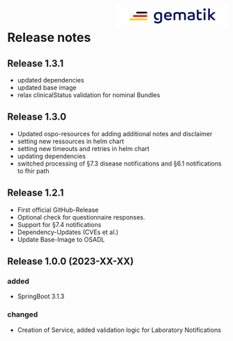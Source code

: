 <img align="right" width="250" height="47" src="media/Gematik_Logo_Flag.png"/> <br/> 
 
# Release notes

## Release 1.3.1
- updated dependencies
- updated base image
- relax clinicalStatus validation for nominal Bundles

## Release 1.3.0
- Updated ospo-resources for adding additional notes and disclaimer
- setting new ressources in helm chart
- setting new timeouts and retries in helm chart
- updating dependencies
- switched processing of §7.3 disease notifications and §6.1 notifications to fhir path


## Release 1.2.1
- First official GitHub-Release
- Optional check for questionnaire responses.
- Support for §7.4 notifications
- Dependency-Updates (CVEs et al.)
- Update Base-Image to OSADL

## Release 1.0.0 (2023-XX-XX)

### added

- SpringBoot 3.1.3

### changed

- Creation of Service, added validation logic for Laboratory Notifications
